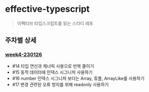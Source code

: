 # effective-typescript
> 이펙티브 타입스크립트를 읽는 스터디 레포

## 주차별 상세
### [week4-230126](https://github.com/FE-Easy/effective-typescript/tree/main/week4-230126)
- #14 타입 연산과 제너릭 사용으로 반복 줄이기
- #15 동적 데이터에 인덱스 시그니처 사용하기
- #16 number 인덱스 시그니처 보다는 Array, 튜플, ArrayLike를 사용하기
- #17 변경 관련된 오류 방지를 위해 readonly 사용하기
